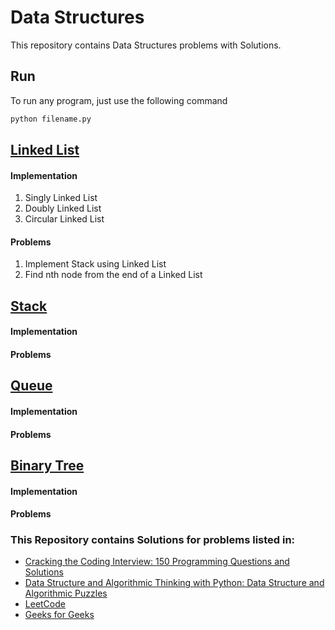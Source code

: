 # Data Structures
This repository contains Data Structures problems with Solutions. 

## Run
To run any program, just use the following command
```python
python filename.py
```

## [Linked List](https://github.com/fahadkaleem/DataStructures/tree/master/LinkedList)
#### Implementation
1. Singly Linked List
2. Doubly Linked List
3. Circular Linked List

#### Problems
1. Implement Stack using Linked List
2. Find nth node from the end of a Linked List

## [Stack](https://github.com/fahadkaleem/DataStructures/tree/master/Stack)
#### Implementation

#### Problems

## [Queue](https://github.com/fahadkaleem/DataStructures/tree/master/Queue)
#### Implementation

#### Problems

## [Binary Tree](https://github.com/fahadkaleem/DataStructures/tree/master/BinaryTree)
#### Implementation

#### Problems


### This Repository contains Solutions for problems listed in:

 * <a  href="https://www.amazon.com/gp/product/098478280X/ref=as_li_tl?ie=UTF8&camp=1789&creative=9325&creativeASIN=098478280X&linkCode=as2&tag=fahadkaleem-20&linkId=f41755fe733f4c26077394db21e05fb5">Cracking the Coding Interview: 150 Programming Questions and Solutions</a><img src="//ir-na.amazon-adsystem.com/e/ir?t=fahadkaleem-20&l=am2&o=1&a=098478280X" width="1" height="1" border="0" alt="" style="border:none !important; margin:0px !important;" />
 * <a target="_blank" href="https://www.amazon.com/gp/search/ref=as_li_qf_sp_sr_tl?ie=UTF8&tag=fahadkaleem-20&keywords=8192107590&index=aps&camp=1789&creative=9325&linkCode=ur2&linkId=3f3fa5f360566f5079113baa8586649e">Data Structure and Algorithmic Thinking with Python: Data Structure and Algorithmic Puzzles</a><img src="//ir-na.amazon-adsystem.com/e/ir?t=fahadkaleem-20&l=ur2&o=1&camp=1789" width="1" height="1" border="0" alt="" style="border:none !important; margin:0px !important;" />
 * [LeetCode](https://leetcode.com/)
 * [Geeks for Geeks](http://www.geeksforgeeks.org/)
